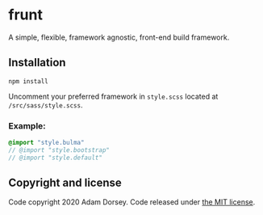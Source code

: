 # frunt
A simple, flexible, framework agnostic, front-end build framework.

## Installation

```shell
npm install
```

Uncomment your preferred framework in `style.scss` located at `/src/sass/style.scss`. 

### Example:

```sass
@import "style.bulma"
// @import "style.bootstrap"
// @import "style.default"
```

## Copyright and license

Code copyright 2020 Adam Dorsey. Code released under [the MIT license](https://github.com/adamthedorsey/frunt/blob/master/LICENSE).
